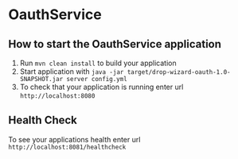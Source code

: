 # OauthService

How to start the OauthService application
---

1. Run `mvn clean install` to build your application
1. Start application with `java -jar target/drop-wizard-oauth-1.0-SNAPSHOT.jar server config.yml`
1. To check that your application is running enter url `http://localhost:8080`

Health Check
---

To see your applications health enter url `http://localhost:8081/healthcheck`

